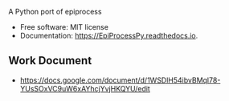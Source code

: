 A Python port of epiprocess

* Free software: MIT license
* Documentation: https://EpiProcessPy.readthedocs.io.

## Work Document

- https://docs.google.com/document/d/1WSDlH54ibvBMql78-YUsSOxVC9uW6xAYhcjYvjHKQYU/edit
